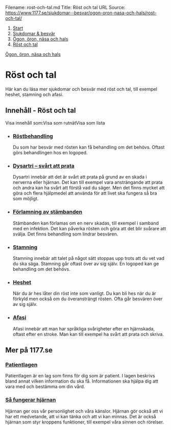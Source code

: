 Filename: rost-och-tal.md
Title: Röst och tal
URL Source: https://www.1177.se/sjukdomar--besvar/ogon-oron-nasa-och-hals/rost-och-tal/

1.  [Start](https://www.1177.se/)
2.  [Sjukdomar & besvär](https://www.1177.se/sjukdomar--besvar/)
3.  [Ögon, öron, näsa och hals](https://www.1177.se/sjukdomar--besvar/ogon-oron-nasa-och-hals/)
4.  [Röst och tal](https://www.1177.se/sjukdomar--besvar/ogon-oron-nasa-och-hals/rost-och-tal/)

[Ögon, öron, näsa och hals](https://www.1177.se/sjukdomar--besvar/ogon-oron-nasa-och-hals/)

Röst och tal
============

Här kan du läsa mer sjukdomar och besvär med röst och tal, till exempel heshet, stamning och afasi.

Innehåll - Röst och tal
-----------------------

Visa innehåll som:Visa som rutnätVisa som lista

*   ### [Röstbehandling](https://www.1177.se/sjukdomar--besvar/ogon-oron-nasa-och-hals/rost-och-tal/rostbehandling/)
    
    Du som har besvär med rösten kan få behandling om det behövs. Oftast görs behandlingen hos en logoped.
    
*   ### [Dysartri – svårt att prata](https://www.1177.se/sjukdomar--besvar/ogon-oron-nasa-och-hals/rost-och-tal/dysartri--svart-att-prata/)
    
    Dysartri innebär att det är svårt att prata på grund av en skada i nerverna eller hjärnan. Det kan till exempel vara ansträngande att prata och andra kan ha svårt att förstå vad du säger. Men det finns mycket att göra och flera hjälpmedel att använda för att livet ska fungera så bra som möjligt.
    
*   ### [Förlamning av stämbanden](https://www.1177.se/sjukdomar--besvar/ogon-oron-nasa-och-hals/rost-och-tal/forlamning-av-stambanden/)
    
    Stämbanden kan förlamas om en nerv skadas, till exempel i samband med en infektion. Det kan påverka rösten och göra att det blir svårare att svälja. Det finns behandling som lindrar besvären.
    
*   ### [Stamning](https://www.1177.se/sjukdomar--besvar/ogon-oron-nasa-och-hals/rost-och-tal/stamning-hos-barn/)
    
    Stamning innebär att talet på något sätt stoppas upp trots att du vet vad du ska säga. Stamning går oftast över av sig själv. En logoped kan ge behandling om det behövs.
    
*   ### [Heshet](https://www.1177.se/sjukdomar--besvar/ogon-oron-nasa-och-hals/rost-och-tal/heshet/)
    
    När du är hes låter din röst inte som vanligt. Du kan bli hes när du är förkyld men också om du överansträngt rösten. Ofta går besvären över av sig själv.
    
*   ### [Afasi](https://www.1177.se/sjukdomar--besvar/ogon-oron-nasa-och-hals/rost-och-tal/afasi/)
    
    Afasi innebär att man har språkliga svårigheter efter en hjärnskada, oftast efter en stroke. Man kan till exempel ha svårt att prata och skriva.
    

Mer på 1177.se
--------------

### [Patientlagen](https://www.1177.se/sa-fungerar-varden/var-med-och-bestam-om-din-vard/patientlagen/)

Patientlagen är en lag som finns för dig som är patient. I lagen beskrivs bland annat vilken information du ska få. Informationen ska hjälpa dig att vara med och bestämma om din vård.

### [Så fungerar hjärnan](https://www.1177.se/liv--halsa/sa-fungerar-kroppen/sa-fungerar-hjarnan/)

Hjärnan ger oss vår personlighet och våra känslor. Hjärnan gör också att vi har ett medvetande, att vi kan tänka och att vi kan minnas. Det är också hjärnan som styr kroppens funktioner, till exempel våra sinnen och rörelser.
